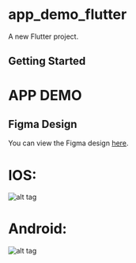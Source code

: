 # app_demo_flutter

A new Flutter project.

## Getting Started

# APP DEMO

## Figma Design
You can view the Figma design [here](https://www.figma.com/design/NcRdyhtuAOE5c2QaB1Ur1N/eCommerce-App-UI-Kit---Case-Study-Ecommerce-Mobile-App-UI-kit-(Community)).

# IOS:

![alt tag](https://raw.githubusercontent.com/JackNguyenIT/app_training_flutter/main/screenshots/ios.gif)

# Android:

![alt tag](https://raw.githubusercontent.com/JackNguyenIT/app_training_flutter/main/screenshots/android.gif)